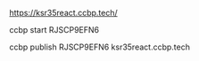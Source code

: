 https://ksr35react.ccbp.tech/

ccbp start RJSCP9EFN6

ccbp publish RJSCP9EFN6 ksr35react.ccbp.tech

